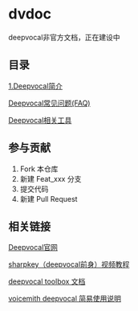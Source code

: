 # dvdoc
deepvocal非官方文档，正在建设中

## 目录
[1.Deepvocal简介](https://gitee.com/oxygendioxide/dvdoc/blob/master/deepvocal/1_description.md)

[Deepvocal常见问题(FAQ)](https://gitee.com/oxygendioxide/dvdoc/blob/master/faq.md)

[Deepvocal相关工具](https://gitee.com/oxygendioxide/dvdoc/blob/master/tools.md)
## 参与贡献
1.  Fork 本仓库
2.  新建 Feat_xxx 分支
3.  提交代码
4.  新建 Pull Request

## 相关链接
[Deepvocal官网](https://www.deep-vocal.com/)

[sharpkey（deepvocal前身）视频教程](https://www.bilibili.com/video/BV1Us411r7u5)

[deepvocal toolbox 文档](https://share.weiyun.com/5snXMol)

[voicemith deepvocal 简易使用说明](https://share.weiyun.com/Y3FPamjv)